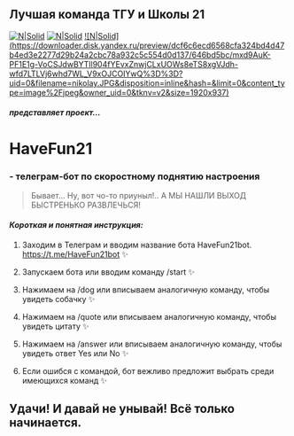 ## Лучшая команда ТГУ и Школы 21

[![N|Solid](https://downloader.disk.yandex.ru/preview/91c8c6b13ce9b11ea48e658eb59773a02ffd73f15ae38af34d700e73ff636340/646bd183/EDLJJHCD6N9SVZdhe4tvZwBYTll904fYEvxZnwjCLxWHSbhwktxQ44O0uUhUL_3-ObF5zoy2ShZCdU0hZ8y9Nw%3D%3D?uid=0&filename=gulnaz.JPG&disposition=inline&hash=&limit=0&content_type=image%2Fjpeg&owner_uid=0&tknv=v2&size=1920x937)](https://github.com/rectorkipa/TGU-School21.git)
[![N|Solid](https://downloader.disk.yandex.ru/preview/8b74d80ef72fbc6d253d751c74a3ce78f8ab19d76fd4ba4737ec02ce746992a5/646bd120/OELJ15SCdSg4ZMFoLlCzjQBYTll904fYEvxZnwjCLxXfUsNqSP4VsRM93ckMfB0lRKgCe2H6Q1ZNJAsj2NE5Fw%3D%3D?uid=0&filename=marina.JPG&disposition=inline&hash=&limit=0&content_type=image%2Fjpeg&owner_uid=0&tknv=v2&size=1920x937)](https://github.com/rectorkipa/TGU-School21.git)
[![N|Solid]
(https://downloader.disk.yandex.ru/preview/dcf6c6ecd6568cfa324bd4d47b4ed3e2277d29b24a2cbc78a932c5c554d0d137/646bd5bc/mxd9AuK-PF1E1g-VoCSJdwBYTll904fYEvxZnwjCLxUOWs8eTS8xgVJdh-wfd7LTLVj6whd7WL_V9xOJCOIYwQ%3D%3D?uid=0&filename=nikolay.JPG&disposition=inline&hash=&limit=0&content_type=image%2Fjpeg&owner_uid=0&tknv=v2&size=1920x937)](https://github.com/rectorkipa/TGU-School21.git)
##### _представляет проект..._

# **HaveFun21**
### - телеграм-бот по скоростному поднятию настроения

> Бывает... Ну, вот чо-то приуныл!.. А МЫ НАШЛИ ВЫХОД БЫСТРЕНЬКО РАЗВЛЕЧЬСЯ!  

#### _Короткая и понятная инструкция:_

1.	Заходим в Телеграм и вводим название бота HaveFun21bot.
https://t.me/HaveFun21bot ✨

2. Запускаем бота или вводим команду /start ✨

3. Нажимаем на /dog или вписываем аналогичную команду, чтобы увидеть собачку ✨

4. Нажимаем на /quote или вписываем аналогичную команду, чтобы увидеть цитату ✨

5. Нажимаем на /answer или вписываем аналогичную команду, чтобы увидеть ответ Yes или No ✨

6. Если ошибся с командой, бот вежливо предложит выбрать среди имеющихся команд ✨

## Удачи! И давай не унывай! Всё только начинается. 
